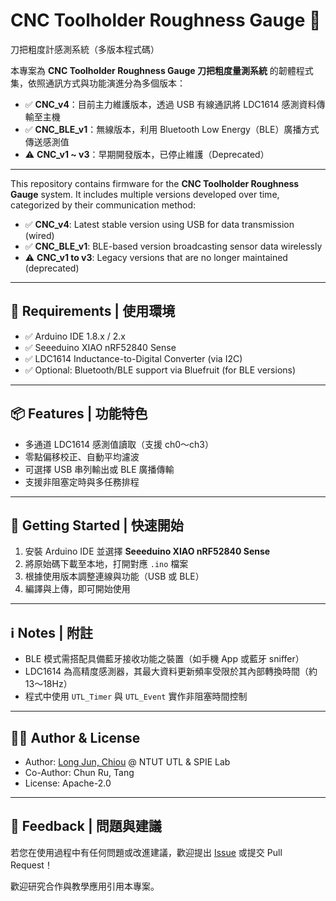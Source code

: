 # CNC Toolholder Roughness Gauge 📏  
刀把粗度計感測系統（多版本程式碼）

本專案為 **CNC Toolholder Roughness Gauge 刀把粗度量測系統** 的韌體程式集，依照通訊方式與功能演進分為多個版本：

- ✅ **CNC_v4**：目前主力維護版本，透過 USB 有線通訊將 LDC1614 感測資料傳輸至主機
- ✅ **CNC_BLE_v1**：無線版本，利用 Bluetooth Low Energy（BLE）廣播方式傳送感測值
- ⚠️ **CNC_v1 ~ v3**：早期開發版本，已停止維護（Deprecated）

---

This repository contains firmware for the **CNC Toolholder Roughness Gauge** system. It includes multiple versions developed over time, categorized by their communication method:

- ✅ **CNC_v4**: Latest stable version using USB for data transmission (wired)
- ✅ **CNC_BLE_v1**: BLE-based version broadcasting sensor data wirelessly
- ⚠️ **CNC_v1 to v3**: Legacy versions that are no longer maintained (deprecated)

---

## 🧰 Requirements | 使用環境

- ✅ Arduino IDE 1.8.x / 2.x
- ✅ Seeeduino XIAO nRF52840 Sense
- ✅ LDC1614 Inductance-to-Digital Converter (via I2C)
- ✅ Optional: Bluetooth/BLE support via Bluefruit (for BLE versions)

---

## 📦 Features | 功能特色

- 多通道 LDC1614 感測值讀取（支援 ch0～ch3）
- 零點偏移校正、自動平均濾波
- 可選擇 USB 串列輸出或 BLE 廣播傳輸
- 支援非阻塞定時與多任務排程

---

## 🚀 Getting Started | 快速開始

1. 安裝 Arduino IDE 並選擇 **Seeeduino XIAO nRF52840 Sense**
2. 將原始碼下載至本地，打開對應 `.ino` 檔案
3. 根據使用版本調整連線與功能（USB 或 BLE）
4. 編譯與上傳，即可開始使用

---

## ℹ️ Notes | 附註

- BLE 模式需搭配具備藍牙接收功能之裝置（如手機 App 或藍牙 sniffer）  
- LDC1614 為高精度感測器，其最大資料更新頻率受限於其內部轉換時間（約 13～18Hz）  
- 程式中使用 `UTL_Timer` 與 `UTL_Event` 實作非阻塞時間控制

---

## 👨‍💻 Author & License

- Author: [Long Jun, Chiou](https://github.com/Long-Jun) @ NTUT UTL & SPIE Lab  
- Co-Author: Chun Ru, Tang  
- License: Apache-2.0

---

## 💬 Feedback | 問題與建議

若您在使用過程中有任何問題或改進建議，歡迎提出 [Issue](https://github.com/Long-Jun/CNC_Tool_Holder/issues) 或提交 Pull Request！

歡迎研究合作與教學應用引用本專案。
